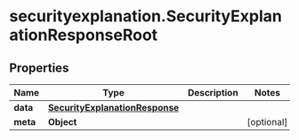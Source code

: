 # securityexplanation.SecurityExplanationResponseRoot

## Properties

Name | Type | Description | Notes
------------ | ------------- | ------------- | -------------
**data** | [**SecurityExplanationResponse**](SecurityExplanationResponse.md) |  | 
**meta** | **Object** |  | [optional] 


